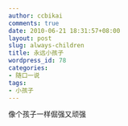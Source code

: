 ```yaml
---
author: ccbikai
comments: true
date: 2010-06-21 18:31:57+08:00
layout: post
slug: always-children
title: 永远小孩子
wordpress_id: 78
categories:
- 随口一说
tags:
- 小孩子
---
```


像个孩子一样倔强又顽强
